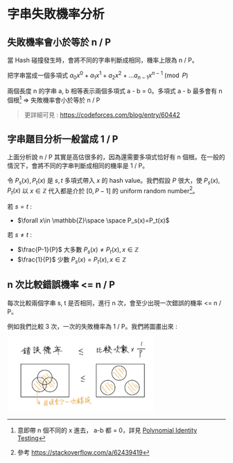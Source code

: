 # 字串失敗機率分析

## 失敗機率會小於等於 n / P

當 Hash 碰撞發生時，會將不同的字串判斷成相同，機率上限為 n / P。

把字串當成一個多項式 $a_0 x^0 + a_1 x^1 + a_2 x^2 + \dots a_{n-1} x^{n-1} \pmod{P}$

兩個長度 n 的字串 a, b 相等表示兩個多項式 a - b = 0。多項式 a - b 最多會有 n 個根[^1] ⇒ 失敗機率會小於等於 n / P

> 更詳細可見 : https://codeforces.com/blog/entry/60442

## 字串題目分析一般當成 1 / P

上面分析說 n / P 其實是高估很多的，因為還需要多項式恰好有 n 個根。在一般的情況下，會將不同的字串判斷成相同的機率是 1 / P。

令 $P_s(x),P_t(x)$ 是 $s,t$ 多項式帶入 $x$ 的 hash value。我們假設 $P$ 很大，使 $P_s(x),P_t(x)$ 以 $x \in \mathbb{Z}$ 代入都是介於 $[0,P-1]$ 的 uniform random number[^2]。

若 $s=t$ :

- $\forall x\in \mathbb{Z}\space \space P_s(x)=P_t(x)$

若 $s\neq t$ :

- $\frac{P-1}{P}$ 大多數 $P_s(x)\neq P_t(x),x\in \mathbb{Z}$
- $\frac{1}{P}$ 少數 $P_s(x)= P_t(x),x\in \mathbb{Z}$

## n 次比較錯誤機率 <= n / P

每次比較兩個字串 s, t 是否相同，進行 n 次，會至少出現一次錯誤的機率 <= n / P。

例如我們比較 3 次，一次的失敗機率為 1 / P。我們將圖畫出來 :

<img src=".\2.png" style="zoom:33%;" />



[^1]: 意即帶 n 個不同的 x 進去， a-b 都 = 0，詳見 [Polynomial Identity Testing](https://en.wikipedia.org/wiki/Polynomial_identity_testing)
[^2]: 參考 https://stackoverflow.com/a/62439419